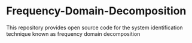 # Frequency-Domain-Decomposition
This repository provides open source code for the system identification technique known as frequency domain decomposition
